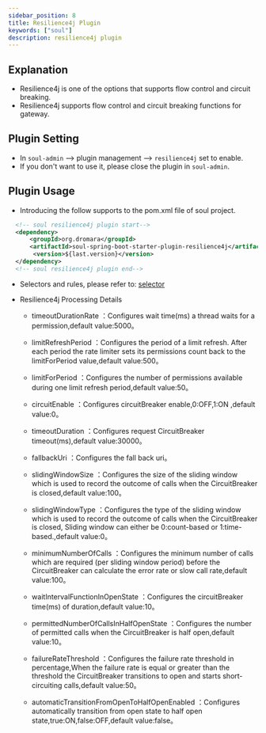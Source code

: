 ```yaml
---
sidebar_position: 8
title: Resilience4j Plugin
keywords: ["soul"]
description: resilience4j plugin
---
```


## Explanation

* Resilience4j is one of the options that supports flow control and circuit breaking.
* Resilience4j supports flow control and circuit breaking functions for gateway.

## Plugin Setting

* In `soul-admin` -->  plugin management --> `resilience4j` set to enable.
* If you don't want to use it, please close the plugin in `soul-admin`.

## Plugin Usage

* Introducing the follow supports to the pom.xml file of soul project.

```xml
  <!-- soul resilience4j plugin start-->
  <dependency>
      <groupId>org.dromara</groupId>
      <artifactId>soul-spring-boot-starter-plugin-resilience4j</artifactId>
       <version>${last.version}</version>
  </dependency>
  <!-- soul resilience4j plugin end-->
``` 

* Selectors and rules, please refer to: [selector](../selector-and-rule)

* Resilience4j Processing Details

    * timeoutDurationRate ：Configures wait time(ms) a thread waits for a permission,default value:5000。
    
    * limitRefreshPeriod ：Configures the period of a limit refresh. After each period the rate limiter sets its permissions count back to the limitForPeriod value,default value:500。
    
    * limitForPeriod ：Configures the number of permissions available during one limit refresh period,default value:50。
    
    * circuitEnable ：Configures circuitBreaker enable,0:OFF,1:ON ,default value:0。
    
    * timeoutDuration ：Configures request CircuitBreaker timeout(ms),default value:30000。
    
    * fallbackUri ：Configures the fall back uri。
    
    * slidingWindowSize ：Configures the size of the sliding window which is used to record the outcome of calls when the CircuitBreaker is closed,default value:100。
    
    * slidingWindowType ：Configures the type of the sliding window which is used to record the outcome of calls when the CircuitBreaker is closed,
                          Sliding window can either be 0:count-based or 1:time-based.,default value:0。
   
    * minimumNumberOfCalls ：Configures the minimum number of calls which are required (per sliding window period) before the CircuitBreaker can calculate the error rate or slow call rate,default value:100。

    * waitIntervalFunctionInOpenState ：Configures the circuitBreaker time(ms) of duration,default value:10。

    * permittedNumberOfCallsInHalfOpenState ：Configures the number of permitted calls when the CircuitBreaker is half open,default value:10。

    * failureRateThreshold ：Configures the failure rate threshold in percentage,When the failure rate is equal or greater than the threshold the CircuitBreaker transitions to open and starts short-circuiting calls,default value:50。

    * automaticTransitionFromOpenToHalfOpenEnabled ：Configures automatically transition from open state to half open state,true:ON,false:OFF,default value:false。

